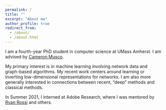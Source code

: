 ```yaml
---
permalink: /
title: ""
excerpt: "About me"
author_profile: true
redirect_from: 
  - /about/
  - /about.html
---
```


I am a fourth-year PhD student in computer science at UMass Amherst. I am advised by [Cameron Musco](https://people.cs.umass.edu/~cmusco/).

My primary interest is in machine learning involving network data and graph-based algorithms. My recent work centers around learning or inverting low-dimensional representations for networks. I am also more generally interested in connections between recent, “deep” methods and classical methods.

In Summer 2021, I interned at Adobe Research, where I was mentored by [Ryan Rossi](http://ryanrossi.com/) and others.

[//]: # "and how these connections can inform theoretical understanding of deep learning as well as new simplifications and advancements."

[//]: # "My CV is available [here](https://schariya.github.io/files/Sud_Chan_CV.pdf)."
